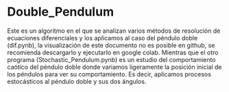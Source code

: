 # Double_Pendulum
Este es un algoritmo en el que se analizan varios métodos de resolución de ecuaciones diferenciales y los aplicamos al caso del péndulo doble (dif.pynb), la visualización de este documento no es posible en github, se recomienda descargarlo y ejecutarlo en google colab. Mientras que el otro programa (Stochastic_Pendulum.pynb) es un estudio del comportamiento caótico del péndulo doble donde variamos ligeramente la posición inicial de los péndulos para ver su comportamiento. Es decir, aplicamos procesos estocásticos al péndulo doble y sus dos ángulos.
